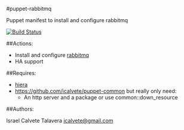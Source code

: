 #puppet-rabbitmq

Puppet manifest to install and configure rabbitmq

[![Build Status](https://secure.travis-ci.org/icalvete/puppet-rabbitmq.png)](http://travis-ci.org/icalvete/puppet-rabbitmq)

##Actions:

* Install and configure [rabbitmq](http://www.rabbitmq.com/)
* HA support

##Requires:

* [hiera](http://docs.puppetlabs.com/hiera/1/index.html)
* https://github.com/icalvete/puppet-common but really only need:
  + An http server and a package or use common::down_resource

##Authors:

Israel Calvete Talavera <icalvete@gmail.com>

